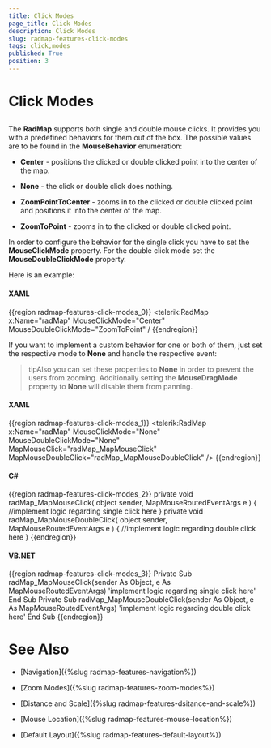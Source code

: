 ```yaml
---
title: Click Modes
page_title: Click Modes
description: Click Modes
slug: radmap-features-click-modes
tags: click,modes
published: True
position: 3
---
```


# Click Modes



## 

The __RadMap__ supports both single and double mouse clicks. It provides you with a predefined behaviors for them out of the box. The possible values are to be found in the __MouseBehavior__ enumeration:

* __Center__ - positions the clicked or double clicked point into the center of the map.

* __None__ - the click or double click does nothing.

* __ZoomPointToCenter__ - zooms in to the clicked or double clicked point and positions it into the center of the map.

* __ZoomToPoint__ - zooms in to the clicked or double clicked point.

In order to configure the behavior for the single click you have to set the __MouseClickMode__ property. For the double click mode set the __MouseDoubleClickMode__ property.

Here is an example:

#### __XAML__

{{region radmap-features-click-modes_0}}
	<telerik:RadMap x:Name="radMap"
	                MouseClickMode="Center"
	                MouseDoubleClickMode="ZoomToPoint" /
	{{endregion}}



If you want to implement a custom behavior for one or both of them, just set the respective mode to __None__ and handle the respective event:

>tipAlso you can set these properties to __None__ in order to prevent the users from zooming. Additionally setting the __MouseDragMode__ property to __None__ will disable them from panning.

#### __XAML__

{{region radmap-features-click-modes_1}}
	<telerik:RadMap x:Name="radMap"
	                MouseClickMode="None"
	                MouseDoubleClickMode="None"
	                MapMouseClick="radMap_MapMouseClick"
	                MapMouseDoubleClick="radMap_MapMouseDoubleClick" />
	{{endregion}}



#### __C#__

{{region radmap-features-click-modes_2}}
	private void radMap_MapMouseClick( object sender, MapMouseRoutedEventArgs e )
	{
	    //implement logic regarding single click here
	}
	private void radMap_MapMouseDoubleClick( object sender, MapMouseRoutedEventArgs e )
	{
	    //implement logic regarding double click here
	}
	{{endregion}}



#### __VB.NET__

{{region radmap-features-click-modes_3}}
	Private Sub radMap_MapMouseClick(sender As Object, e As MapMouseRoutedEventArgs)
	 'implement logic regarding single click here'
	End Sub
	Private Sub radMap_MapMouseDoubleClick(sender As Object, e As MapMouseRoutedEventArgs)
	 'implement logic regarding double click here'
	End Sub
	{{endregion}}



# See Also

 * [Navigation]({%slug radmap-features-navigation%})

 * [Zoom Modes]({%slug radmap-features-zoom-modes%})

 * [Distance and Scale]({%slug radmap-features-dsitance-and-scale%})

 * [Mouse Location]({%slug radmap-features-mouse-location%})

 * [Default Layout]({%slug radmap-features-default-layout%})
